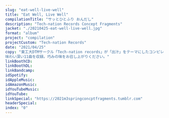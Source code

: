 ```yaml
---
slug: "eat-well-live-well"
title: "Eat Well, Live Well"
compilationTitle: "サッとひとふり おんだし"
description: "Tech-nation Records Concept Fragments"
jacket: "./20210425-eat-well-live-well.jpg"
format: "album"
project: "compilation"
projectCustom: "Tech-nation Records"
date: "2021/04/25"
copy: "東工大DTMサークル「Tech-nation records」が「出汁」をテーマにしたコンピレーションアルバムをリリース。\n
味わい深い11曲を収録。巧みの味をお召し上がりください。"
linkBoothCD: 
linkBoothDL: 
linkBandcamp: 
idSpotify: 
idAppleMusic: 
idAmazonMusic: 
idYouTubeMusic: 
idYouTube: 
linkSpecial: "https://2021m3springconcptfragments.tumblr.com"
headerSpecial: 
index: "0"
---
```

